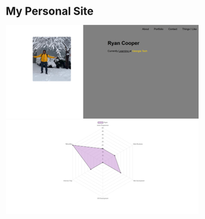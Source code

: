 # My Personal Site
<img src="images/site-screenshot.png" title="screenshot of site">

<img src="images/site-screenshot2.png" title="screenshot of site">
